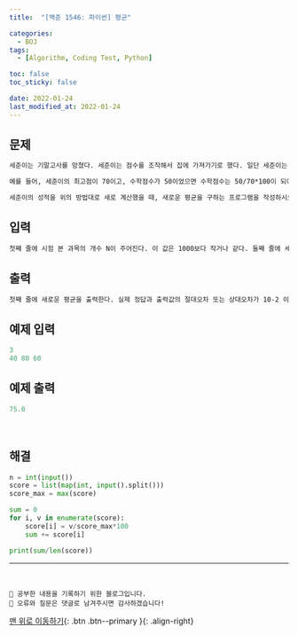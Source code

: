 ```yaml
---
title:  "[백준 1546: 파이썬] 평균" 

categories:
  - BOJ
tags:
  - [Algorithm, Coding Test, Python]

toc: false
toc_sticky: false

date: 2022-01-24
last_modified_at: 2022-01-24
---
```


## 문제
```html
세준이는 기말고사를 망쳤다. 세준이는 점수를 조작해서 집에 가져가기로 했다. 일단 세준이는 자기 점수 중에 최댓값을 골랐다. 이 값을 M이라고 한다. 그리고 나서 모든 점수를 점수/M*100으로 고쳤다.

예를 들어, 세준이의 최고점이 70이고, 수학점수가 50이었으면 수학점수는 50/70*100이 되어 71.43점이 된다.

세준이의 성적을 위의 방법대로 새로 계산했을 때, 새로운 평균을 구하는 프로그램을 작성하시오.
```


## 입력  
```html
첫째 줄에 시험 본 과목의 개수 N이 주어진다. 이 값은 1000보다 작거나 같다. 둘째 줄에 세준이의 현재 성적이 주어진다. 이 값은 100보다 작거나 같은 음이 아닌 정수이고, 적어도 하나의 값은 0보다 크다.
```

## 출력 
```html 
첫째 줄에 새로운 평균을 출력한다. 실제 정답과 출력값의 절대오차 또는 상대오차가 10-2 이하이면 정답이다.
```

## 예제 입력  
```python
3
40 80 60
```

## 예제 출력  
```python
75.0
```

<br>

## 해결

```python
n = int(input())
score = list(map(int, input().split()))
score_max = max(score)

sum = 0
for i, v in enumerate(score):
    score[i] = v/score_max*100
    sum += score[i]

print(sum/len(score))
```


***
<br>

    💾 공부한 내용을 기록하기 위한 블로그입니다.
    📄 오류와 질문은 댓글로 남겨주시면 감사하겠습니다!

[맨 위로 이동하기](#){: .btn .btn--primary }{: .align-right}